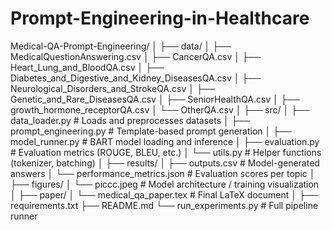 # Prompt-Engineering-in-Healthcare
Medical-QA-Prompt-Engineering/
│
├── data/
│   ├── MedicalQuestionAnswering.csv
│   ├── CancerQA.csv
│   ├── Heart_Lung_and_BloodQA.csv
│   ├── Diabetes_and_Digestive_and_Kidney_DiseasesQA.csv
│   ├── Neurological_Disorders_and_StrokeQA.csv
│   ├── Genetic_and_Rare_DiseasesQA.csv
│   ├── SeniorHealthQA.csv
│   ├── growth_hormone_receptorQA.csv
│   └── OtherQA.csv
│
├── src/
│   ├── data_loader.py              # Loads and preprocesses datasets
│   ├── prompt_engineering.py      # Template-based prompt generation
│   ├── model_runner.py            # BART model loading and inference
│   ├── evaluation.py              # Evaluation metrics (ROUGE, BLEU, etc.)
│   └── utils.py                   # Helper functions (tokenizer, batching)
│
├── results/
│   ├── outputs.csv                # Model-generated answers
│   └── performance_metrics.json   # Evaluation scores per topic
│
├── figures/
│   └── piccc.jpeg                 # Model architecture / training visualization
│
├── paper/
│   └── medical_qa_paper.tex       # Final LaTeX document
│
├── requirements.txt
├── README.md
└── run_experiments.py             # Full pipeline runner
